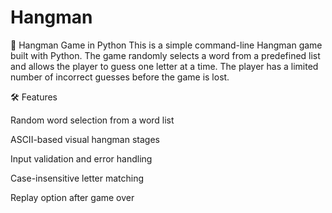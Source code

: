 # Hangman
🎯 Hangman Game in Python
This is a simple command-line Hangman game built with Python. The game randomly selects a word from a predefined list and allows the player to guess one letter at a time. The player has a limited number of incorrect guesses before the game is lost.

🛠 Features

Random word selection from a word list

ASCII-based visual hangman stages

Input validation and error handling

Case-insensitive letter matching

Replay option after game over